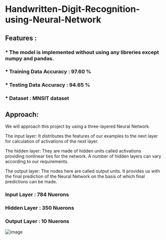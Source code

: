 # Handwritten-Digit-Recognition-using-Neural-Network

## Features :
### * The model is implemented without using any libreries except numpy and pandas.
### * Training Data Accuracy : 97.60 %
### * Testing Data Accuracy : 94.65 %
### * Dataset : MNSIT dataset

## Approach: 
We will approach this project by using a three-layered Neural Network. 

The input layer: It distributes the features of our examples to the next layer for calculation of activations of the next layer.

The hidden layer: They are made of hidden units called activations providing nonlinear ties for the network. A number of hidden layers can vary according to our requirements.

The output layer: The nodes here are called output units. It provides us with the final prediction of the Neural Network on the basis of which final predictions can be made.

### Input Layer : 784 Nuerons
### Hidden Layer : 350 Nuerons
### Output Layer : 10 Nuerons

![image](https://user-images.githubusercontent.com/89003941/200875173-a68fdbc2-215c-4d79-b03d-424b6b7668fb.png)
